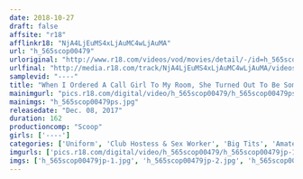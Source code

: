 ```yaml
---
date: 2018-10-27
draft: false
affsite: "r18"
afflinkr18: "NjA4LjEuMS4xLjAuMC4wLjAuMA"
url: "h_565scop00479"
urloriginal: "http://www.r18.com/videos/vod/movies/detail/-/id=h_565scop00479"
urlfinal: "http://media.r18.com/track/NjA4LjEuMS4xLjAuMC4wLjAuMA/videos/vod/movies/detail/-/id=h_565scop00479"
samplevid: "----"
title: "When I Ordered A Call Girl To My Room, She Turned Out To Be Someone I Knew Since I Already Added Some Shameful Options, I Had No Choice But To Go Through With It! I Knew That Real Fucking Wasn't Allowed, But After Rubbing My Cock Against My Pussy Over And Over, I Waited For Her To Ask, 'Do You Want To Stick It In!?'"
mainimgurl: "pics.r18.com/digital/video/h_565scop00479/h_565scop00479ps.jpg"
mainimgs: "h_565scop00479ps.jpg"
releasedate: "Dec. 08, 2017"
duration: 162
productioncomp: "Scoop"
girls: ['----']
categories: ['Uniform', 'Club Hostess & Sex Worker', 'Big Tits', 'Amateur', 'Creampie', 'Hi-Def']
imgurls: ['pics.r18.com/digital/video/h_565scop00479/h_565scop00479jp-1.jpg', 'pics.r18.com/digital/video/h_565scop00479/h_565scop00479jp-2.jpg', 'pics.r18.com/digital/video/h_565scop00479/h_565scop00479jp-3.jpg', 'pics.r18.com/digital/video/h_565scop00479/h_565scop00479jp-4.jpg', 'pics.r18.com/digital/video/h_565scop00479/h_565scop00479jp-5.jpg', 'pics.r18.com/digital/video/h_565scop00479/h_565scop00479jp-6.jpg', 'pics.r18.com/digital/video/h_565scop00479/h_565scop00479jp-7.jpg', 'pics.r18.com/digital/video/h_565scop00479/h_565scop00479jp-8.jpg', 'pics.r18.com/digital/video/h_565scop00479/h_565scop00479jp-9.jpg', 'pics.r18.com/digital/video/h_565scop00479/h_565scop00479jp-10.jpg', 'pics.r18.com/digital/video/h_565scop00479/h_565scop00479jp-11.jpg', 'pics.r18.com/digital/video/h_565scop00479/h_565scop00479jp-12.jpg', 'pics.r18.com/digital/video/h_565scop00479/h_565scop00479jp-13.jpg', 'pics.r18.com/digital/video/h_565scop00479/h_565scop00479jp-14.jpg', 'pics.r18.com/digital/video/h_565scop00479/h_565scop00479jp-15.jpg', 'pics.r18.com/digital/video/h_565scop00479/h_565scop00479jp-16.jpg', 'pics.r18.com/digital/video/h_565scop00479/h_565scop00479jp-17.jpg', 'pics.r18.com/digital/video/h_565scop00479/h_565scop00479jp-18.jpg', 'pics.r18.com/digital/video/h_565scop00479/h_565scop00479jp-19.jpg', 'pics.r18.com/digital/video/h_565scop00479/h_565scop00479jp-20.jpg']
imgs: ['h_565scop00479jp-1.jpg', 'h_565scop00479jp-2.jpg', 'h_565scop00479jp-3.jpg', 'h_565scop00479jp-4.jpg', 'h_565scop00479jp-5.jpg', 'h_565scop00479jp-6.jpg', 'h_565scop00479jp-7.jpg', 'h_565scop00479jp-8.jpg', 'h_565scop00479jp-9.jpg', 'h_565scop00479jp-10.jpg', 'h_565scop00479jp-11.jpg', 'h_565scop00479jp-12.jpg', 'h_565scop00479jp-13.jpg', 'h_565scop00479jp-14.jpg', 'h_565scop00479jp-15.jpg', 'h_565scop00479jp-16.jpg', 'h_565scop00479jp-17.jpg', 'h_565scop00479jp-18.jpg', 'h_565scop00479jp-19.jpg', 'h_565scop00479jp-20.jpg']
---
```

